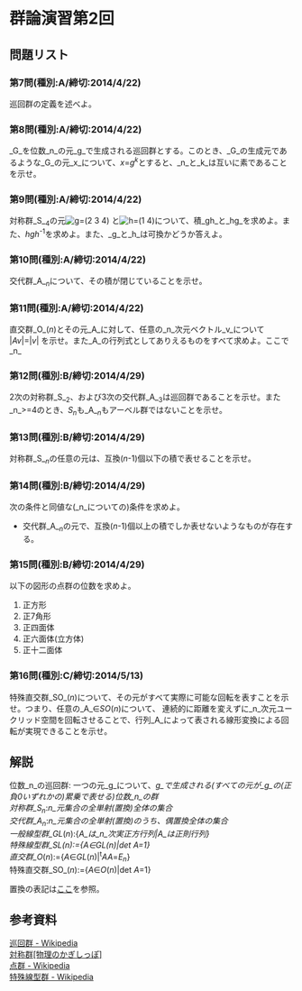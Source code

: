 # 群論演習第2回

## 問題リスト

### 第7問(種別:A/締切:2014/4/22)
 巡回群の定義を述べよ。
### 第8問(種別:A/締切:2014/4/22)
 _G_を位数_n_の元_g_で生成される巡回群とする。このとき、_G_の生成元であるような_G_の元_x_について、_x_=_g_<sup>_k_</sup>とすると、_n_と_k_は互いに素であることを示せ。

### 第9問(種別:A/締切:2014/4/22)
 対称群_S_<sub>4</sub>の元![_g_=(2 3 4)](http://chart.apis.google.com/chart?cht=tx&chl=g%3d%5cbegin{pmatrix}1%262%263%264%5c%5c1%263%264%262%5cend{pmatrix}%3d(2%5chspace{5em}3%5chspace{5em}4))
と![_h_=(1 4)](http://chart.apis.google.com/chart?cht=tx&chl=h%3d%5cbegin{pmatrix}1%262%263%264%5c%5c4%262%263%261%5cend{pmatrix}%3d(1%5chspace{5em}4))について、積_gh_と_hg_を求めよ。また、_hgh_<sup>-1</sup>を求めよ。また、_g_と_h_は可換かどうか答えよ。
### 第10問(種別:A/締切:2014/4/22)
交代群_A_<sub>_n_</sub>について、その積が閉じていることを示せ。
### 第11問(種別:A/締切:2014/4/22)
直交群_O_(_n_)とその元_A_に対して、任意の_n_次元ベクトル_v_について<br>
  |_Av_|=|_v_|
を示せ。また_A_の行列式としてありえるものをすべて求めよ。ここで_n_
### 第12問(種別:B/締切:2014/4/29)
 2次の対称群_S_<sub>2</sub>、および3次の交代群_A_<sub>3</sub>は巡回群であることを示せ。また_n_>=4のとき、_S_<sub>_n_</sub>も_A_<sub>_n_</sub>もアーベル群ではないことを示せ。
### 第13問(種別:B/締切:2014/4/29)
対称群_S_<sub>_n_</sub>の任意の元は、互換(_n_-1)個以下の積で表せることを示せ。

### 第14問(種別:B/締切:2014/4/29)
次の条件と同値な(_n_についての)条件を求めよ。
  * 交代群_A_<sub>_n_</sub>の元で、互換(_n_-1)個以上の積でしか表せないようなものが存在する。

### 第15問(種別:B/締切:2014/4/29)
以下の図形の点群の位数を求めよ。
 1. 正方形
 2. 正7角形
 3. 正四面体
 4. 正六面体(立方体)
 5. 正十二面体

### 第16問(種別:C/締切:2014/5/13)
特殊直交群_SO_(_n_)について、その元がすべて実際に可能な回転を表すことを示せ。つまり、任意の_A_∈_SO_(_n_)について、
連続的に距離を変えずに_n_次元ユークリッド空間を回転させることで、行列_A_によって表される線形変換による回転が実現できることを示せ。

## 解説
位数_n_の巡回群: 一つの元_g_について、_g_で生成される(すべての元が_g_の(正負0いずれかの)累乗で表せる)位数_n_の群 <br>
対称群_S_<sub>_n_</sub>:_n_元集合の全単射(置換)全体の集合 <br>
交代群_A_<sub>_n_</sub>:_n_元集合の全単射(置換)のうち、偶置換全体の集合 <br>
一般線型群_GL_(_n_):{_A_は_n_次実正方行列|_A_は正則行列} <br>
特殊線型群_SL_(_n_):={_A_∈_GL_(_n_)|det _A_=1} <br>
直交群_O_(_n_):={_A_∈_GL_(_n_)|<sup>t</sup>_AA_=_E_<sub>_n_</sub>} <br>
特殊直交群_SO_(_n_):={_A_∈_O_(_n_)|det _A_=1} <br>

置換の表記は[ここ](http://ja.wikipedia.org/wiki/%E7%BD%AE%E6%8F%9B_(%E6%95%B0%E5%AD%A6)#.E7.BE.A4.E8.AB.96.E7.9A.84.E5.8F.96.E6.89.B1.E3.81.84)を参照。
## 参考資料

[巡回群 - Wikipedia](http://ja.wikipedia.org/wiki/%E5%B7%A1%E5%9B%9E%E7%BE%A4) <br>
[対称群[物理のかぎしっぽ]](http://hooktail.sub.jp/algebra/SymmetricGroup/)<br>
[点群 - Wikipedia](http://ja.wikipedia.org/wiki/%E7%82%B9%E7%BE%A4) <br>
[特殊線型群 - Wikipedia](http://ja.wikipedia.org/wiki/%E7%89%B9%E6%AE%8A%E7%B7%9A%E5%9E%8B%E7%BE%A4)

